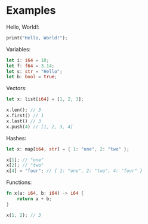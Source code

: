 # Examples

Hello, World!:

```rs
print("Hello, World!");
```

Variables:

```rs
let i: i64 = 10;
let f: f64 = 3.14;
let s: str = "Hello";
let b: bool = true;
```

Vectors:

```rs
let x: list[i64] = [1, 2, 3];

x.len(); // 3
x.first() // 1
x.last() // 3
x.push(4) // [1, 2, 3, 4]
```

Hashes:

```rs
let x: map[i64, str] = { 1: "one", 2: "two" };

x[1]; // "one"
x[2]; // "two"
x[4] = "four"; // { 1: "one", 2: "two", 4: "four" }
```

Functions:

```rs
fn x(a: i64, b: i64) -> i64 {
    return a + b;
}

x(1, 2); // 3
```
